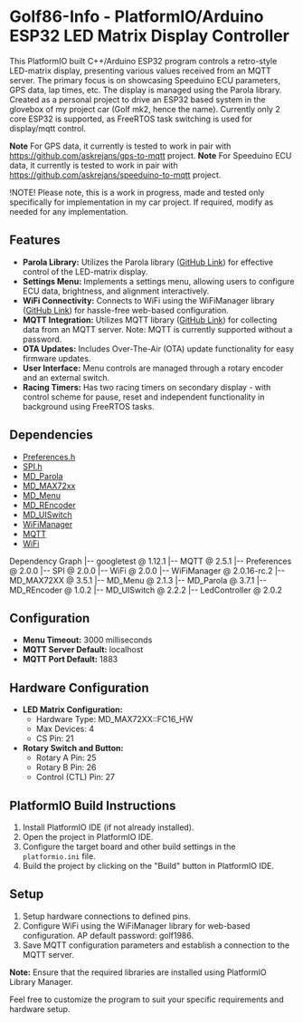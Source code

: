 # Golf86-Info - PlatformIO/Arduino ESP32 LED Matrix Display Controller

This PlatformIO built C++/Arduino ESP32 program controls a retro-style LED-matrix display, presenting various values received from an MQTT server. The primary focus is on showcasing Speeduino ECU parameters, GPS data, lap times, etc. The display is managed using the Parola library.
Created as a personal project to drive an ESP32 based system in the glovebox of my project car (Golf mk2, hence the name). Currently only 2 core ESP32 is supported, as FreeRTOS task switching is used for display/mqtt control.

**Note** For GPS data, it currently is tested to work in pair with https://github.com/askrejans/gps-to-mqtt project.
**Note** For Speeduino ECU data, it currently is tested to work in pair with https://github.com/askrejans/speeduino-to-mqtt project.

!NOTE! Please note, this is a work in progress, made and tested only specifically for implementation in my car project. If required, modify as needed for any implementation.

## Features
- **Parola Library:** Utilizes the Parola library ([GitHub Link](https://github.com/MajicDesigns/MD_Parola)) for effective control of the LED-matrix display.
- **Settings Menu:** Implements a settings menu, allowing users to configure ECU data, brightness, and alignment interactively.
- **WiFi Connectivity:** Connects to WiFi using the WiFiManager library ([GitHub Link](https://github.com/tzapu/WiFiManager)) for hassle-free web-based configuration.
- **MQTT Integration:** Utilizes MQTT library ([GitHub Link](https://github.com/256dpi/arduino-mqtt)) for collecting data from an MQTT server. Note: MQTT is currently supported without a password.
- **OTA Updates:** Includes Over-The-Air (OTA) update functionality for easy firmware updates.
- **User Interface:** Menu controls are managed through a rotary encoder and an external switch.
- **Racing Timers:** Has two racing timers on secondary display - with control scheme for pause, reset and independent functionality in background using FreeRTOS tasks.

## Dependencies
- [Preferences.h](https://github.com/espressif/arduino-esp32/tree/master/libraries/Preferences)
- [SPI.h](https://www.arduino.cc/en/reference/SPI)
- [MD_Parola](https://github.com/MajicDesigns/MD_Parola)
- [MD_MAX72xx](https://github.com/MajicDesigns/MD_MAX72XX)
- [MD_Menu](https://github.com/MajicDesigns/MD_Menu)
- [MD_REncoder](https://github.com/MajicDesigns/MD_REncoder)
- [MD_UISwitch](https://github.com/MajicDesigns/MD_UISwitch)
- [WiFiManager](https://github.com/tzapu/WiFiManager)
- [MQTT](https://github.com/256dpi/arduino-mqtt)
- [WiFi](https://www.arduino.cc/en/reference/WiFi)

Dependency Graph
|-- googletest @ 1.12.1
|-- MQTT @ 2.5.1
|-- Preferences @ 2.0.0
|-- SPI @ 2.0.0
|-- WiFi @ 2.0.0
|-- WiFiManager @ 2.0.16-rc.2
|-- MD_MAX72XX @ 3.5.1
|-- MD_Menu @ 2.1.3
|-- MD_Parola @ 3.7.1
|-- MD_REncoder @ 1.0.2
|-- MD_UISwitch @ 2.2.2
|-- LedController @ 2.0.2

## Configuration
- **Menu Timeout:** 3000 milliseconds
- **MQTT Server Default:** localhost
- **MQTT Port Default:** 1883

## Hardware Configuration
- **LED Matrix Configuration:**
  - Hardware Type: MD_MAX72XX::FC16_HW
  - Max Devices: 4
  - CS Pin: 21
- **Rotary Switch and Button:**
  - Rotary A Pin: 25
  - Rotary B Pin: 26
  - Control (CTL) Pin: 27

## PlatformIO Build Instructions
1. Install PlatformIO IDE (if not already installed).
2. Open the project in PlatformIO IDE.
3. Configure the target board and other build settings in the `platformio.ini` file.
4. Build the project by clicking on the "Build" button in PlatformIO IDE.

## Setup
1. Setup hardware connections to defined pins.
2. Configure WiFi using the WiFiManager library for web-based configuration. AP default password: golf1986.
3. Save MQTT configuration parameters and establish a connection to the MQTT server.

**Note:** Ensure that the required libraries are installed using PlatformIO Library Manager.

Feel free to customize the program to suit your specific requirements and hardware setup.

